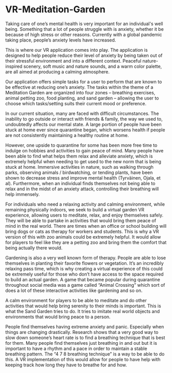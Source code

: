 # VR-Meditation-Garden

Taking care of one’s mental health is very important for an individual's well being. Something that a lot of people struggle with is anxiety, whether it be because of high stress or other reasons. Currently with a global pandemic taking place, people’s anxiety levels have increased. 

This is where our VR application comes into play. The application is designed to help people reduce their level of anxiety by being taken out of their stressful environment and into a different context. Peaceful nature-inspired scenery, soft music and nature sounds, and a warm color palette, are all aimed at producing a calming atmosphere. 

Our application offers simple tasks for a user to perform that are known to be effective at reducing one’s anxiety. The tasks within the theme of a Meditation Garden are organized into four zones – breathing exercises, animal petting zoo, food planting, and sand garden – allowing the user to choose which tasks/setting suits their current mood or preference.

In our current situation, many are faced with difficult circumstances. The inability to go outside or interact with friends & family, the way we used to, undoubtedly affects our mental state. A large portion of people have been stuck at home ever since quarantine began, which worsens health if people are not consistently maintaining a healthy routine at home. 

However, one upside to quarantine for some has been more free time to indulge on hobbies and activities to gain peace of mind. Many people have been able to find what helps them relax and alleviate anxiety, which is extremely helpful when needing to get used to the new norm that is being stuck at home. 
Immersive activities in nature, such as walking through parks, observing animals / birdwatching, or tending plants, have been shown to decrease stress and improve mental health (Tyrväinen, Ojala, et al).  Furthermore, when an individual finds themselves not being able to relax and in the midst of an anxiety attack, controlling their breathing will help immensely. 

For individuals who need a relaxing activity and calming environment, while remaining physically indoors, we seek to build a virtual garden VR experience, allowing users to meditate, relax, and enjoy themselves safely. They will be able to partake in activities that would bring them peace of mind in the real world. There are times when an office or school building will bring dogs or cats as therapy for workers and students. This is why a VR version of this with zoo animals could be extremely helpful. It would allow for players to feel like they are a petting zoo and bring them the comfort that being actually there would. 

Gardening is also a very well known form of therapy. People are able to lose themselves in planting their favorite flowers or vegetation. It’s an incredibly relaxing pass time, which is why creating a virtual experience of this could be extremely useful for those who don’t have access to the space required to build an actual garden. A game that became popular during quarantine throughout social media was a game called “Animal Crossing” which sort of does a lot of these interactive activities like gardening and so on. 

A calm environment for players to be able to meditate and do other activities that would help bring serenity to their minds is important. This is what the Sand Garden tries to do. It tries to imitate real world objects and environments that would bring peace to a person. 

People find themselves having extreme anxiety and panic. Especially when things are changing drastically. Research shows that a very good way to slow down someone’s heart rate is to find a breathing technique that is best for them. Many people find themselves just breathing in and out but it is important to have a rhythm and a pace in order to maintain a stable breathing pattern. The “4 7 8 breathing technique” is a way to be able to do this. A VR implementation of this would allow for people to have help with keeping track how long they have to breathe for and how. 
